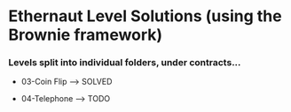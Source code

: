 # Ethernaut Level Solutions (using the Brownie framework)

### Levels split into individual folders, under contracts...

- 03-Coin Flip
                --> SOLVED

- 04-Telephone
                --> TODO
                